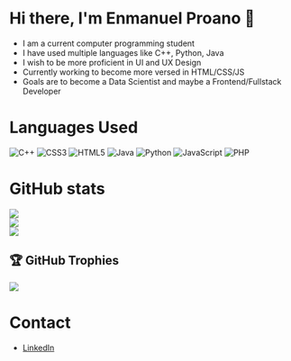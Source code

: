 # Hi there, I'm Enmanuel Proano 👋

* I am a current computer programming student
* I have used multiple languages like C++, Python, Java
* I wish to be more proficient in UI and UX Design
* Currently working to become more versed in HTML/CSS/JS
* Goals are to become a Data Scientist and maybe a Frontend/Fullstack Developer

# Languages Used
![C++](https://img.shields.io/badge/c++-%2300599C.svg?style=for-the-badge&logo=c%2B%2B&logoColor=white) ![CSS3](https://img.shields.io/badge/css3-%231572B6.svg?style=for-the-badge&logo=css3&logoColor=white) ![HTML5](https://img.shields.io/badge/html5-%23E34F26.svg?style=for-the-badge&logo=html5&logoColor=white) ![Java](https://img.shields.io/badge/java-%23ED8B00.svg?style=for-the-badge&logo=java&logoColor=white) ![Python](https://img.shields.io/badge/python-3670A0?style=for-the-badge&logo=python&logoColor=ffdd54) ![JavaScript](https://img.shields.io/badge/javascript-%23323330.svg?style=for-the-badge&logo=javascript&logoColor=%23F7DF1E) ![PHP](https://img.shields.io/badge/php-%23777BB4.svg?style=for-the-badge&logo=php&logoColor=white)

# GitHub stats
![](https://github-readme-stats.vercel.app/api?username=enmpro&theme=gotham&hide_border=false&include_all_commits=false&count_private=false)<br/>
![](https://github-readme-streak-stats.herokuapp.com/?user=enmpro&theme=gotham&hide_border=false)<br/>
![](https://github-readme-stats.vercel.app/api/top-langs/?username=enmpro&theme=gotham&hide_border=false&include_all_commits=false&count_private=false&layout=compact)

## 🏆 GitHub Trophies
![](https://github-profile-trophy.vercel.app/?username=enmpro&theme=radical&no-frame=false&no-bg=true&margin-w=4)


# Contact
* [LinkedIn](https://www.linkedin.com/in/enmanuel-proano-2594a6233/)


<!-- Proudly created with GPRM ( https://gprm.itsvg.in ) -->
